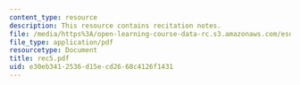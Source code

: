 ```yaml
---
content_type: resource
description: This resource contains recitation notes.
file: /media/https%3A/open-learning-course-data-rc.s3.amazonaws.com/esd-86-models-data-and-inference-for-socio-technical-systems-spring-2007/e30eb3412536d15ecd2668c4126f1431_rec5.pdf
file_type: application/pdf
resourcetype: Document
title: rec5.pdf
uid: e30eb341-2536-d15e-cd26-68c4126f1431
---
```

